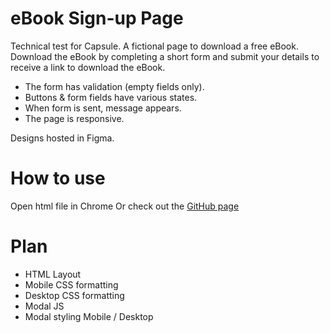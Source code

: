 # eBook Sign-up Page

Technical test for Capsule. A fictional page to download a free eBook. Download the eBook by completing a short form and submit your
details to receive a link to download the eBook.

- The form has validation (empty fields only).
- Buttons & form fields have various states.
- When form is sent, message appears.
- The page is responsive.

Designs hosted in Figma.

# How to use

Open html file in Chrome
Or check out the [GitHub page](https://elenastagg.github.io/ebook-signup-page/)

# Plan

- HTML Layout
- Mobile CSS formatting
- Desktop CSS formatting
- Modal JS
- Modal styling Mobile / Desktop

